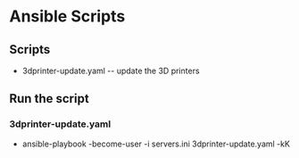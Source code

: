 # Ansible Scripts


## Scripts

* 3dprinter-update.yaml -- update the 3D printers

## Run the script

### 3dprinter-update.yaml

* ansible-playbook -become-user -i servers.ini 3dprinter-update.yaml -kK
